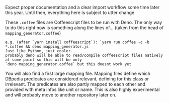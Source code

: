 Expect proper documentation and a clear import workflow some time later this year. Until then, everything here is subject to utter change

These `.coffee` files are Coffeescript files to be run with Deno. The only way to do this right now is something along the lines of... (taken from the head of `mapping_generator.coffee`)
```
e.g. (after `yarn install coffeescript`): `yarn run coffee -c -b *.coffee && deno mapping_generator.js`
Just like Python, just cooler.
probably deno will be able to read/compile coffeescript files natively at some point so this will be only
`deno mapping_generator.coffee` but this doesnt work yet
```
You will also find a first large mapping file. Mapping files define which DBpedia predicates are considered relevant, defining for this class or irrelevant. The predicates are also partly mapped to each other and provided with meta infos like unit or name. This is also highly experimental and will probably move to another repository later on.
